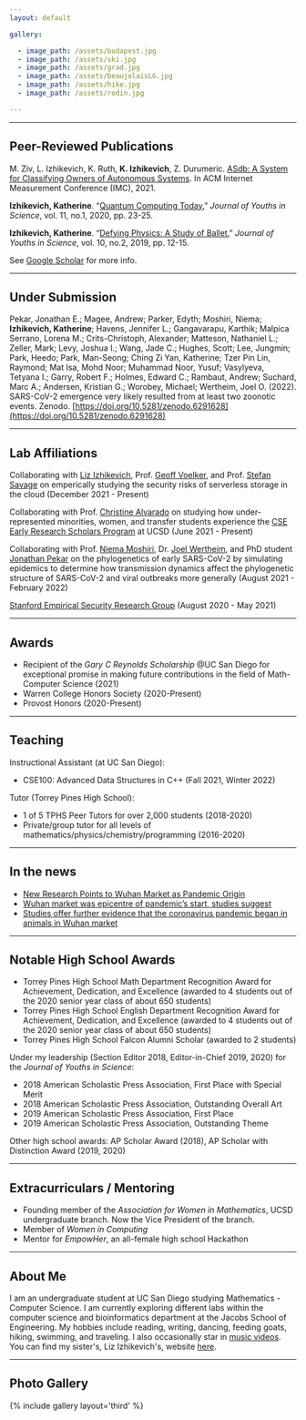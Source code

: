 ```yaml
---
layout: default

gallery:

  - image_path: /assets/budapest.jpg
  - image_path: /assets/ski.jpg
  - image_path: /assets/grad.jpg
  - image_path: /assets/beaujolaisLG.jpg
  - image_path: /assets/hike.jpg
  - image_path: /assets/rodin.jpg

---
```


* * *
## Peer-Reviewed Publications

M. Ziv, L. Izhikevich, K. Ruth, **K. Izhikevich**, Z. Durumeric. [ASdb: A System for Classifying Owners of Autonomous Systems](/assets/papers/finalASdb.pdf). In ACM Internet Measurement Conference (IMC), 2021. 

**Izhikevich, Katherine**. “[Quantum Computing Today.](https://issuu.com/journys7/docs/final_journys_11.1)” *Journal of Youths in Science*, vol. 11, no.1, 2020, pp. 23-25.

**Izhikevich, Katherine**. “[Defying Physics: A Study of Ballet.](https://issuu.com/journys7/docs/10.2)” *Journal of Youths in Science*, vol. 10, no.2, 2019, pp. 12-15.

See [Google Scholar](https://scholar.google.com/citations?hl=en&user=SpNMl4kAAAAJ) for more info.
* * * 
## Under Submission

Pekar, Jonathan E.; Magee, Andrew; Parker, Edyth; Moshiri, Niema; **Izhikevich, Katherine**; Havens, Jennifer L.; Gangavarapu, Karthik; Malpica Serrano, Lorena M.; Crits-Christoph, Alexander; Matteson, Nathaniel L.; Zeller, Mark; Levy, Joshua I.; Wang, Jade C.; Hughes, Scott; Lee, Jungmin; Park, Heedo; Park, Man-Seong; Ching Zi Yan, Katherine; Tzer Pin Lin, Raymond; Mat Isa, Mohd Noor; Muhammad Noor, Yusuf; Vasylyeva, Tetyana I.; Garry, Robert F.; Holmes, Edward C.; Rambaut, Andrew; Suchard, Marc A.; Andersen, Kristian G.; Worobey, Michael; Wertheim, Joel O. (2022). SARS-CoV-2 emergence very likely resulted from at least two zoonotic events. Zenodo. [https://doi.org/10.5281/zenodo.6291628](https://doi.org/10.5281/zenodo.6291628)

* * *
## Lab Affiliations

Collaborating with [Liz Izhikevich](https://lizizhikevich.github.io/), Prof. [Geoff Voelker](https://cseweb.ucsd.edu/~voelker/), and Prof. [Stefan Savage](https://cseweb.ucsd.edu/~savage/) on emperically studying the security risks of serverless storage in the cloud (December 2021 - Present)

Collaborating with Prof. [Christine Alvarado](https://sites.google.com/a/eng.ucsd.edu/alvarado/) on studying how under-represented minorities, women, and transfer students experience the [CSE Early Research Scholars Program](https://ersp.eng.ucsd.edu/) at UCSD (June 2021 - Present)

Collaborating with Prof. [Niema Moshiri](https://niema.net), Dr. [Joel Wertheim](https://profiles.ucsd.edu/joel.wertheim), and PhD student [Jonathan Pekar](https://dbmi.ucsd.edu/people/students.html#Jonathan-Pekar) on the phylogenetics of early SARS-CoV-2 by simulating epidemics to determine how transmission dynamics affect the phylogenetic structure of SARS-CoV-2 and viral outbreaks more generally (August 2021 - February 2022)

[Stanford Empirical Security Research Group](https://esrg.stanford.edu) 
(August 2020 - May 2021)

* * *
## Awards

*	Recipient of the *Gary C Reynolds Scholarship* @UC San Diego for exceptional promise in making future contributions in the field of Math-Computer Science (2021)
*	Warren College Honors Society (2020-Present)
*	Provost Honors (2020-Present)

* * *
## Teaching

Instructional Assistant (at UC San Diego):

* CSE100: Advanced Data Structures in C++ (Fall 2021, Winter 2022)

Tutor (Torrey Pines High School):

* 1 of 5 TPHS Peer Tutors for over 2,000 students (2018-2020)
* Private/group tutor for all levels of mathematics/physics/chemistry/programming (2016-2020)

* * * 
## In the news

* [New Research Points to Wuhan Market as Pandemic Origin](https://www.nytimes.com/interactive/2022/02/26/science/covid-virus-wuhan-origins.html)
* [Wuhan market was epicentre of pandemic’s start, studies suggest](https://www.nature.com/articles/d41586-022-00584-8)
* [Studies offer further evidence that the coronavirus pandemic began in animals in Wuhan market](https://www.cnn.com/2022/02/26/health/coronavirus-origins-studies/index.html)

* * *
## Notable High School Awards

* Torrey Pines High School Math Department Recognition Award for Achievement, Dedication, and Excellence (awarded to 4 students out of the 2020 senior year class of about 650 students)
* Torrey Pines High School English Department Recognition Award for Achievement, Dedication, and Excellence (awarded to 4 students out of the 2020 senior year class of about 650 students)
* Torrey Pines High School Falcon Alumni Scholar (awarded to 2 students)

Under my leadership (Section Editor 2018, Editor-in-Chief 2019, 2020) for the *Journal of Youths in Science*: 

* 2018 American Scholastic Press Association, First Place with Special Merit
* 2018 American Scholastic Press Association, Outstanding Overall Art
*	2019 American Scholastic Press Association, First Place
*	2019 American Scholastic Press Association, Outstanding Theme

Other high school awards: AP Scholar Award (2018), AP Scholar with Distinction Award (2019, 2020)

* * *
## Extracurriculars / Mentoring

* Founding member of the *Association for Women in Mathematics*, UCSD undergraduate branch. Now the Vice President of the branch.
*	Member of *Women in Computing*
* Mentor for *EmpowHer*, an all-female high school Hackathon

* * *
## About Me

I am an undergraduate student at UC San Diego studying Mathematics - Computer Science. I am currently exploring different labs within the computer science and bioinformatics department at the Jacobs School of Engineering. My hobbies include reading, writing, dancing, feeding goats, hiking, swimming, and traveling. I also occasionally star in [music videos](https://www.youtube.com/watch?v=oZgwHft8N5Q). You can find my sister's, Liz Izhikevich's, website [here](https://lizizhikevich.github.io/).

* * *
## Photo Gallery
{% include gallery layout='third' %}
